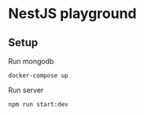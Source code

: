 # NestJS playground

## Setup
Run mongodb

```shell
docker-compose up
```

Run server

```shell
npm run start:dev
```

